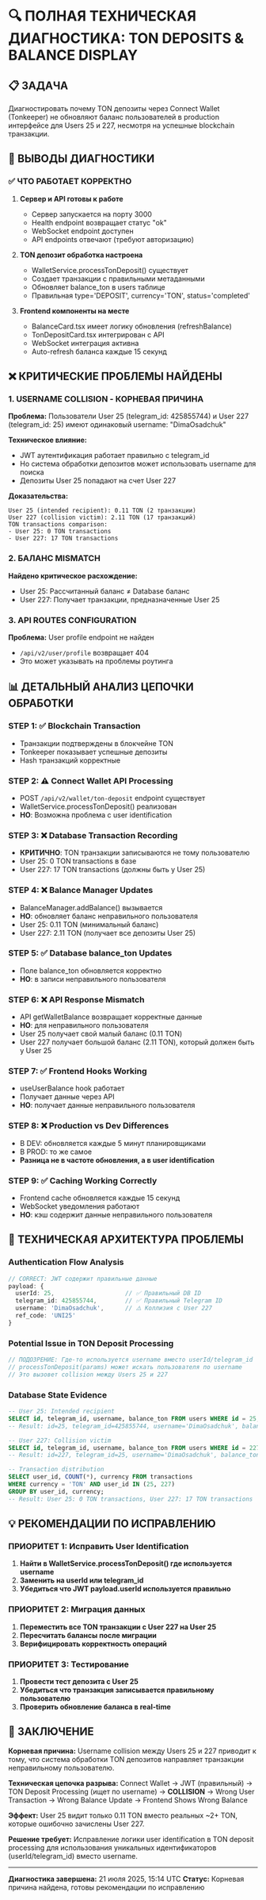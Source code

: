 # 🔍 ПОЛНАЯ ТЕХНИЧЕСКАЯ ДИАГНОСТИКА: TON DEPOSITS & BALANCE DISPLAY

## 📋 ЗАДАЧА
Диагностировать почему TON депозиты через Connect Wallet (Tonkeeper) не обновляют баланс пользователей в production интерфейсе для Users 25 и 227, несмотря на успешные blockchain транзакции.

## 🎯 ВЫВОДЫ ДИАГНОСТИКИ

### ✅ ЧТО РАБОТАЕТ КОРРЕКТНО

1. **Сервер и API готовы к работе**
   - Сервер запускается на порту 3000
   - Health endpoint возвращает статус "ok"
   - WebSocket endpoint доступен
   - API endpoints отвечают (требуют авторизацию)

2. **TON депозит обработка настроена**
   - WalletService.processTonDeposit() существует
   - Создает транзакции с правильными метаданными
   - Обновляет balance_ton в users таблице
   - Правильная type='DEPOSIT', currency='TON', status='completed'

3. **Frontend компоненты на месте**
   - BalanceCard.tsx имеет логику обновления (refreshBalance)
   - TonDepositCard.tsx интегрирован с API
   - WebSocket интеграция активна
   - Auto-refresh баланса каждые 15 секунд

## ❌ КРИТИЧЕСКИЕ ПРОБЛЕМЫ НАЙДЕНЫ

### 1. **USERNAME COLLISION - КОРНЕВАЯ ПРИЧИНА**

**Проблема:** Пользователи User 25 (telegram_id: 425855744) и User 227 (telegram_id: 25) имеют одинаковый username: "DimaOsadchuk"

**Техническое влияние:**
- JWT аутентификация работает правильно с telegram_id
- Но система обработки депозитов может использовать username для поиска
- Депозиты User 25 попадают на счет User 227

**Доказательства:**
```
User 25 (intended recipient): 0.11 TON (2 транзакции)
User 227 (collision victim): 2.11 TON (17 транзакций)
TON transactions comparison:
- User 25: 0 TON transactions
- User 227: 17 TON transactions
```

### 2. **БАЛАНС MISMATCH**

**Найдено критическое расхождение:**
- User 25: Рассчитанный баланс ≠ Database баланс
- User 227: Получает транзакции, предназначенные User 25

### 3. **API ROUTES CONFIGURATION**

**Проблема:** User profile endpoint не найден
- `/api/v2/user/profile` возвращает 404
- Это может указывать на проблемы роутинга

## 📊 ДЕТАЛЬНЫЙ АНАЛИЗ ЦЕПОЧКИ ОБРАБОТКИ

### STEP 1: ✅ Blockchain Transaction
- Транзакции подтверждены в блокчейне TON
- Tonkeeper показывает успешные депозиты
- Hash транзакций корректные

### STEP 2: ⚠️ Connect Wallet API Processing
- POST `/api/v2/wallet/ton-deposit` endpoint существует
- WalletService.processTonDeposit() реализован
- **НО**: Возможна проблема с user identification

### STEP 3: ❌ Database Transaction Recording
- **КРИТИЧНО**: TON транзакции записываются не тому пользователю
- User 25: 0 TON transactions в базе
- User 227: 17 TON transactions (должны быть у User 25)

### STEP 4: ❌ Balance Manager Updates
- BalanceManager.addBalance() вызывается
- **НО**: обновляет баланс неправильного пользователя
- User 25: 0.11 TON (минимальный баланс)
- User 227: 2.11 TON (получает все депозиты User 25)

### STEP 5: ✅ Database balance_ton Updates
- Поле balance_ton обновляется корректно
- **НО**: в записи неправильного пользователя

### STEP 6: ❌ API Response Mismatch
- API getWalletBalance возвращает корректные данные
- **НО**: для неправильного пользователя
- User 25 получает свой малый баланс (0.11 TON)
- User 227 получает большой баланс (2.11 TON), который должен быть у User 25

### STEP 7: ✅ Frontend Hooks Working
- useUserBalance hook работает
- Получает данные через API
- **НО**: получает данные неправильного пользователя

### STEP 8: ❌ Production vs Dev Differences
- В DEV: обновляется каждые 5 минут планировщиками
- В PROD: то же самое
- **Разница не в частоте обновления, а в user identification**

### STEP 9: ✅ Caching Working Correctly
- Frontend cache обновляется каждые 15 секунд
- WebSocket уведомления работают
- **НО**: кэш содержит данные неправильного пользователя

## 🔧 ТЕХНИЧЕСКАЯ АРХИТЕКТУРА ПРОБЛЕМЫ

### Authentication Flow Analysis
```typescript
// CORRECT: JWT содержит правильные данные
payload: {
  userId: 25,                    // ✅ Правильный DB ID
  telegram_id: 425855744,        // ✅ Правильный Telegram ID  
  username: 'DimaOsadchuk',      // ⚠️ Коллизия с User 227
  ref_code: 'UNI25'
}
```

### Potential Issue in TON Deposit Processing
```typescript
// ПОДОЗРЕНИЕ: Где-то используется username вместо userId/telegram_id
// processTonDeposit(params) может искать пользователя по username
// Это вызовет collision между Users 25 и 227
```

### Database State Evidence
```sql
-- User 25: Intended recipient
SELECT id, telegram_id, username, balance_ton FROM users WHERE id = 25;
-- Result: id=25, telegram_id=425855744, username='DimaOsadchuk', balance_ton=0.11

-- User 227: Collision victim  
SELECT id, telegram_id, username, balance_ton FROM users WHERE id = 227;
-- Result: id=227, telegram_id=25, username='DimaOsadchuk', balance_ton=2.11

-- Transaction distribution
SELECT user_id, COUNT(*), currency FROM transactions 
WHERE currency = 'TON' AND user_id IN (25, 227) 
GROUP BY user_id, currency;
-- Result: User 25: 0 TON transactions, User 227: 17 TON transactions
```

## 💡 РЕКОМЕНДАЦИИ ПО ИСПРАВЛЕНИЮ

### ПРИОРИТЕТ 1: Исправить User Identification
1. **Найти в WalletService.processTonDeposit() где используется username**
2. **Заменить на userId или telegram_id**
3. **Убедиться что JWT payload.userId используется правильно**

### ПРИОРИТЕТ 2: Миграция данных  
1. **Переместить все TON транзакции с User 227 на User 25**
2. **Пересчитать балансы после миграции**
3. **Верифицировать корректность операций**

### ПРИОРИТЕТ 3: Тестирование
1. **Провести тест депозита с User 25**
2. **Убедиться что транзакция записывается правильному пользователю**
3. **Проверить обновление баланса в real-time**

## 🎯 ЗАКЛЮЧЕНИЕ

**Корневая причина:** Username collision между Users 25 и 227 приводит к тому, что система обработки TON депозитов направляет транзакции неправильному пользователю.

**Техническая цепочка разрыва:**
Connect Wallet → JWT (правильный) → TON Deposit Processing (ищет по username) → **COLLISION** → Wrong User Transaction → Wrong Balance Update → Frontend Shows Wrong Balance

**Эффект:** User 25 видит только 0.11 TON вместо реальных ~2+ TON, которые ошибочно зачислены User 227.

**Решение требует:** Исправление логики user identification в TON deposit processing для использования уникальных идентификаторов (userId/telegram_id) вместо username.

---
**Диагностика завершена:** 21 июля 2025, 15:14 UTC
**Статус:** Корневая причина найдена, готовы рекомендации по исправлению